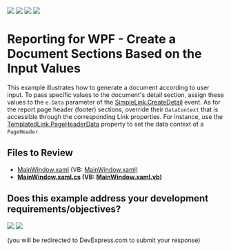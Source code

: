 <!-- default badges list -->
![](https://img.shields.io/endpoint?url=https://codecentral.devexpress.com/api/v1/VersionRange/128595998/24.2.1%2B)
[![](https://img.shields.io/badge/Open_in_DevExpress_Support_Center-FF7200?style=flat-square&logo=DevExpress&logoColor=white)](https://supportcenter.devexpress.com/ticket/details/E2942)
[![](https://img.shields.io/badge/📖_How_to_use_DevExpress_Examples-e9f6fc?style=flat-square)](https://docs.devexpress.com/GeneralInformation/403183)
[![](https://img.shields.io/badge/💬_Leave_Feedback-feecdd?style=flat-square)](#does-this-example-address-your-development-requirementsobjectives)
<!-- default badges end -->

# Reporting for WPF - Create a Document Sections Based on the Input Values

This example illustrates how to generate a document according to user input. To pass specific values to the document's detail section, assign these values to the `e.Data` parameter of the [SimpleLink.CreateDetail](https://docs.devexpress.com/WPF/DevExpress.Xpf.Printing.SimpleLink.CreateDetail) event. As for the report page header (footer) sections, override their `DataContext` that is accessible through the corresponding Link properties. For instance, use the [TemplatedLink.PageHeaderData](https://docs.devexpress.com/WPF/DevExpress.Xpf.Printing.TemplatedLink.PageHeaderData) property to set the data context of a `PageHeader`.


## Files to Review
* [MainWindow.xaml](./CS/MainWindow.xaml) (VB: [MainWindow.xaml](./VB/MainWindow.xaml))
* **[MainWindow.xaml.cs](./CS/MainWindow.xaml.cs) (VB: [MainWindow.xaml.vb](./VB/MainWindow.xaml.vb))**



<!-- feedback -->
## Does this example address your development requirements/objectives?

[<img src="https://www.devexpress.com/support/examples/i/yes-button.svg"/>](https://www.devexpress.com/support/examples/survey.xml?utm_source=github&utm_campaign=wpf-reporting-create-a-document-sections-based-on-the-input-values&~~~was_helpful=yes) [<img src="https://www.devexpress.com/support/examples/i/no-button.svg"/>](https://www.devexpress.com/support/examples/survey.xml?utm_source=github&utm_campaign=wpf-reporting-create-a-document-sections-based-on-the-input-values&~~~was_helpful=no)

(you will be redirected to DevExpress.com to submit your response)
<!-- feedback end -->
